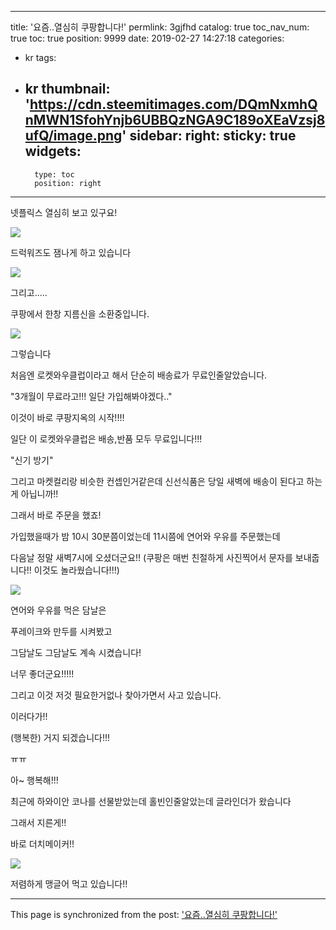 
---
title: '요즘..열심히 쿠팡합니다!'
permlink: 3gjfhd
catalog: true
toc_nav_num: true
toc: true
position: 9999
date: 2019-02-27 14:27:18
categories:
- kr
tags:
- kr
thumbnail: 'https://cdn.steemitimages.com/DQmNxmhQnMWN1SfohYnjb6UBBQzNGA9C189oXEaVzsj8ufQ/image.png'
sidebar:
    right:
        sticky: true
widgets:
    -
        type: toc
        position: right
---


넷플릭스 열심히 보고 있구요!

![](https://cdn.steemitimages.com/DQmNxmhQnMWN1SfohYnjb6UBBQzNGA9C189oXEaVzsj8ufQ/image.png)


드럭워즈도 잼나게 하고 있습니다

![](https://cdn.steemitimages.com/DQmaERWWwHLFoTUQybUu3MTuHtZexPxxYW76TQw7vnJDwiL/image.png)

그리고.....

쿠팡에서 한창 지름신을 소환중입니다.

![](https://cdn.steemitimages.com/DQmQ2ioy8n5VPgXszY1T96RQwa2H7QXrJqWNNpoJSLgwL7r/image.png)

그렇습니다

처음엔 로켓와우클럽이라고 해서 단순히 배송료가 무료인줄알았습니다.

"3개월이 무료라고!!! 일단 가입해봐야겠다.."

이것이 바로 쿠팡지옥의 시작!!!!

일단 이 로켓와우클럽은 배송,반품 모두 무료입니다!!!

"신기 방기"

그리고 마켓컬리랑 비슷한 컨셉인거같은데 신선식품은 당일 새벽에 배송이 된다고 하는게 아닙니까!!

그래서 바로 주문을 했죠!

가입했을때가 밤 10시 30분쯤이었는데 11시쯤에 연어와 우유를 주문했는데

다음날 정말 새벽7시에 오셨더군요!!
(쿠팡은 매번 친절하게 사진찍어서 문자를 보내줍니다!! 이것도 놀라웠습니다!!!)

![](https://cdn.steemitimages.com/DQmaYmS67BxV9Gqh39HudkirC4LfV3fS1b3ZbrsQusquFr5/image.png)

연어와 우유를 먹은 담날은

푸레이크와 만두를 시켜봤고

그담날도 그담날도 계속 시켰습니다!

너무 좋더군요!!!!!

그리고 이것 저것 필요한거없나 찾아가면서 사고 있습니다.

이러다가!!

(행복한) 거지 되겠습니다!!!

ㅠㅠ

아~ 행복해!!!

최근에 하와이안 코나를 선물받았는데 홀빈인줄알았는데 글라인더가 왔습니다

그래서 지른게!!

바로 더치메이커!!

![](https://cdn.steemitimages.com/DQmUvx2my8NmSqTQukt8YVSraFAS9TPyePUu9XX8W69dqbJ/image.png)

저렴하게 맹글어 먹고 있습니다!!

- - -

This page is synchronized from the post: ['요즘..열심히 쿠팡합니다!'](https://steemit.com/@virus707/3gjfhd)
